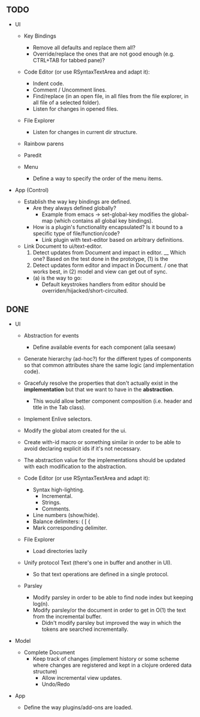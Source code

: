 ## TODO

  - UI
    - Key Bindings
      - Remove all defaults and replace them all?
      - Override/replace the ones that are not good enough (e.g. CTRL+TAB for tabbed pane)?
  
    - Code Editor (or use RSyntaxTextArea and adapt it):
      - Indent code.
      - Comment / Uncomment lines.
      - Find/replace (in an open file, in all files from the file explorer, in all file of a selected folder).
      - Listen for changes in opened files.

    - File Explorer
      - Listen for changes in current dir structure.

    - Rainbow parens
    - Paredit

    - Menu
      - Define a way to specify the order of the menu items.
    
  - App (Control)
    - Establish the way key bindings are defined.
      - Are they always defined globally?
        - Example from emacs -> set-global-key modifies the global-map (which contains all global key bindings).
      - How is a plugin's functionality encapsulated? Is it bound to a specific type of file/function/code?
        - Link plugin with text-editor based on arbitrary definitions.
    - Link Document to ui/text-editor.
      1. Detect updates from Document and impact in editor. \__ Which one? Based on the test done in the prototype, (1) is the
      2. Detect updates form editor and impact in Document. /              one that works best, in (2) model and view can get out of sync.
      - (a) is the way to go:
        - Default keystrokes handlers from editor should be overriden/hijacked/short-circuited.

## DONE


  - UI
    - Abstraction for events
      - Define available events for each component (alla seesaw)
    - Generate hierarchy (ad-hoc?) for the different types of components so that common attributes share the same logic (and implementation code).
    - Gracefuly resolve the properties that don't actually exist in the **implementation** but that we want to have in the **abstraction**.
      - This would allow better component composition (i.e. header and title in the Tab class).
    - Implement Enlive selectors.
    - Modify the global atom created for the ui.
    - Create with-id macro or something similar in order to be able to avoid declaring explicit ids if it's not necessary.
    - The abstraction value for the implementations should be updated with each modification to the abstraction.

    - Code Editor (or use RSyntaxTextArea and adapt it):
      - Syntax high-lighting.
        - Incremental.
        - Strings.
        - Comments.
      - Line numbers (show/hide).
      - Balance delimiters: ( \[ {
      - Mark corresponding delimiter.

    - File Explorer
      - Load directories lazily

    - Unify protocol Text (there's one in buffer and another in UI).
      - So that text operations are defined in a single protocol.

    - Parsley
      - Modify parsley in order to be able to find node index but keeping log(n).
      - Modify parsley/or the document in order to get in O(1) the text from the incremental buffer.
        - Didn't modify parsley but improved the way in which the tokens are searched incrementally.

  - Model
    - Complete Document
      - Keep track of changes (implement history or some scheme where changes are registered and kept in a clojure ordered data
 structure)
        - Allow incremental view updates.
        - Undo/Redo

  - App
    - Define the way plugins/add-ons are loaded.